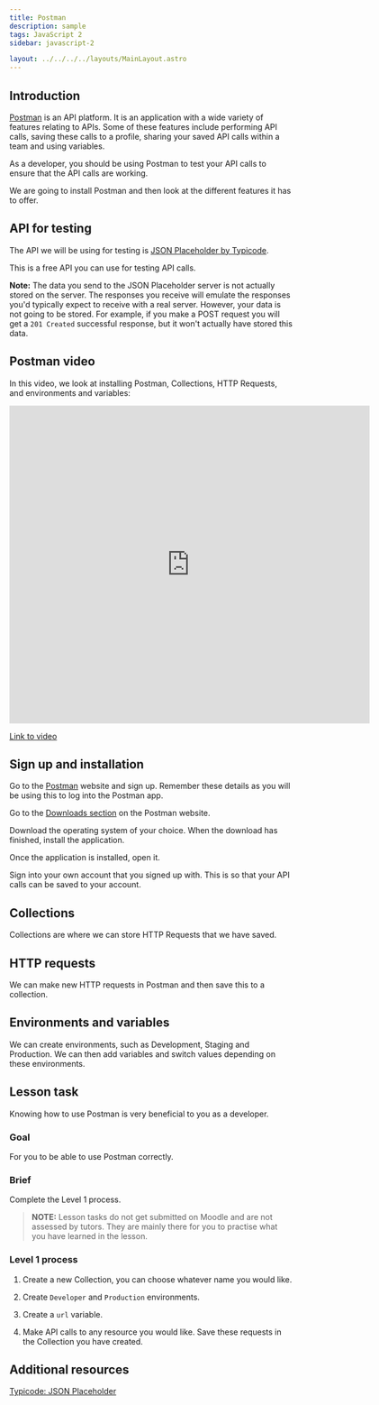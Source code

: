 ```yaml
---
title: Postman
description: sample
tags: JavaScript 2
sidebar: javascript-2

layout: ../../../../layouts/MainLayout.astro
---
```


## Introduction

[Postman](https://www.postman.com/) is an API platform. It is an application with a wide variety of features relating to APIs. Some of these features include performing API calls, saving these calls to a profile, sharing your saved API calls within a team and using variables.

As a developer, you should be using Postman to test your API calls to ensure that the API calls are working.

We are going to install Postman and then look at the different features it has to offer.

## API for testing

The API we will be using for testing is [JSON Placeholder by Typicode](https://jsonplaceholder.typicode.com/).

This is a free API you can use for testing API calls.

**Note:** The data you send to the JSON Placeholder server is not actually stored on the server. The responses you receive will emulate the responses you'd typically expect to receive with a real server. However, your data is not going to be stored. For example, if you make a POST request you will get a `201 Created` successful response, but it won't actually have stored this data.

## Postman video

In this video, we look at installing Postman, Collections, HTTP Requests, and environments and variables:

<iframe src="https://player.vimeo.com/video/746299609?h=95fce22f28" width="640" height="564" frameborder="0" allow="autoplay; fullscreen" allowfullscreen></iframe>

<a href="https://player.vimeo.com/video/746299609?h=95fce22f28" target="_blank" alt="Classes video">Link to video</a>

## Sign up and installation

Go to the [Postman](https://www.postman.com/) website and sign up. Remember these details as you will be using this to log into the Postman app.

Go to the [Downloads section](https://www.postman.com/downloads/) on the Postman website.

Download the operating system of your choice. When the download has finished, install the application.

Once the application is installed, open it.

Sign into your own account that you signed up with. This is so that your API calls can be saved to your account.

## Collections

Collections are where we can store HTTP Requests that we have saved.

## HTTP requests

We can make new HTTP requests in Postman and then save this to a collection.

## Environments and variables

We can create environments, such as Development, Staging and Production. We can then add variables and switch values depending on these environments.

## Lesson task

Knowing how to use Postman is very beneficial to you as a developer.

### Goal

For you to be able to use Postman correctly.

### Brief

Complete the Level 1 process.

> <b>NOTE:</b> Lesson tasks do not get submitted on Moodle and are not assessed by tutors. They are mainly there for you to practise what you have learned in the lesson.

### Level 1 process

1. Create a new Collection, you can choose whatever name you would like.

2. Create `Developer` and `Production` environments.

3. Create a `url` variable.

4. Make API calls to any resource you would like. Save these requests in the Collection you have created.

## Additional resources

[Typicode: JSON Placeholder](https://jsonplaceholder.typicode.com/)
